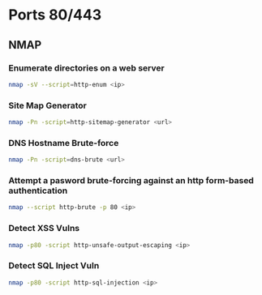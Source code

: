 # Ports 80/443

## NMAP

### Enumerate directories on a web server

```bash
nmap -sV --script=http-enum <ip>
```

### Site Map Generator

```bash
nmap -Pn -script=http-sitemap-generator <url>
```

### DNS Hostname Brute-force

```bash
nmap -Pn -script=dns-brute <url>
```

### Attempt a pasword brute-forcing against an http form-based authentication

```bash
nmap --script http-brute -p 80 <ip>
```

### Detect XSS Vulns

```bash
nmap -p80 -script http-unsafe-output-escaping <ip>
```

### Detect SQL Inject Vuln

```bash
nmap -p80 -script http-sql-injection <ip>
```
